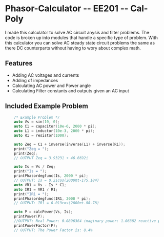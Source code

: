 # Phasor-Calculator -- EE201 -- Cal-Poly

I made this calculator to solve AC circuit anysis and filter problems. The code is broken up into modules that handle a specific type of problem. With this calculator you can solve AC steady state circuit problems the same as there DC counterparts without having to wory about complex math.

## Features
* Adding AC voltages and currents
* Adding of impedances
* Calculating AC power and Power angle
* Calculating Filter constants and outputs given an AC input

## Included Example Problem
```C++
	/* Example Problem */
	auto Vs = sin(10, 0);
	auto C1 = capacitor(10e-6, 2000 * pi);
	auto L1 = inductor(10e-3, 2000 * pi);
	auto R1 = resistor(1000);

	auto Zeq = C1 + inverse(inverse(L1) + inverse(R1));
	print("Zeq = ");
	print(Zeq);
	// OUTPUT Zeq = 3.93231 + 46.6692i

	auto Is = Vs / Zeq;
	print("Is = ");
	printPhasordegfunc(Is, 2000 * pi);
	// OUTPUT: Is = 0.21cos(2000πt-175.184)
	auto VR1 = Vs - Is * C1;
	auto IR1 = VR1 / R1;
	print("IR1 = ");
	printPhasordegfunc(IR1, 2000 * pi);
	// OUTPUT: IR1 = 0.013cos(2000πt-88.78)

	auto P = calcPower(Vs, Is);
	printPower(P);
	//OUTPUT: Real Power: 0.0896364 imaginary power: 1.06382 reactive power: 1.06759
	printPowerFactor(P);
	// OUTPUT: The Power Factor is: 8.4%
```
